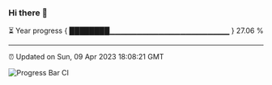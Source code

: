 ### Hi there 👋

⏳ Year progress { ████████▁▁▁▁▁▁▁▁▁▁▁▁▁▁▁▁▁▁▁▁▁▁ } 27.06 %

---

⏰ Updated on Sun, 09 Apr 2023 18:08:21 GMT

![Progress Bar CI](https://github.com/Shyam-Makwana/GitHub-Actions-Demo/workflows/Progress%20Bar%20CI/badge.svg)
